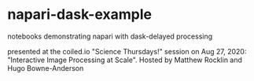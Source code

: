 # napari-dask-example
notebooks demonstrating napari with dask-delayed processing

presented at the coiled.io "Science Thursdays!" session on Aug 27, 2020: "Interactive Image Processing at Scale".  Hosted by Matthew Rocklin and Hugo Bowne-Anderson
